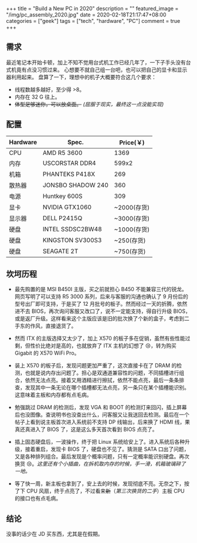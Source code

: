 +++
title = "Build a New PC in 2020"
description = ""
featured_image = "/img/pc_assembly_2020.jpg"
date = 2020-02-18T21:17:47+08:00
categories = ["geek"]
tags = ["tech", "hardware", "PC"]
comment = true
+++

## 需求

最近笔记本开始卡顿，加上不知不觉用台式机工作已经几年了，一下子手头没有台式机竟有点没习惯过来。
心想要不就自己组一台吧，也可以把自己的显卡和显示器利用起来。
盘算了一下，理想中的机子大概要符合这几个要求：

- 线程数越多越好，至少得 >8。
- 内存在 32 G 往上。
- ~~体型足够迷你，可以放桌面。~~ _(屈服于现实，最终这一点没能实现)_

## 配置

| Hardware | Spec.             | Price(￥)   |
| -------- | ----------------- | ----------- |
| CPU      | AMD R5 3600       | 1369        |
| 内存     | USCORSTAR DDR4    | 599x2       |
| 机箱     | PHANTEKS P418X    | 269         |
| 散热器   | JONSBO SHADOW 240 | 360         |
| 电源     | Huntkey 600S      | 309         |
| 显卡     | NVIDIA GTX1060    | ~2000(存货) |
| 显示器   | DELL P2415Q       | ~3000(存货) |
| 硬盘     | INTEL SSDSC2BW48  | ~1000(存货) |
| 硬盘     | KINGSTON SV300S3  | ~250(存货)  |
| 硬盘     | SEAGATE 2T        | ~750(存货)  |

## 坎坷历程

- 最先购置的是 MSI B450I 主版，买之前就担心 B450 不能兼容三代的锐龙。网页写明了可以支持 R5 3000 系列，后来与客服的沟通也确认了 9
  月份后的型号出厂即可支持，于是买了 12 月批号的板子。然而经过一天的折腾，依然进不去 BIOS，再次询问客服又改口了，说不一定能支持，得自行升级 BIOS，或是返厂升级。这样看来这个主版应该是旧的批次换了个新的盒子，考虑到二手东的作风，直接退货了。

- 然而 ITX 的主版选择又太少了，加上 X570 的板子多在促销，虽然有些性能过剩，但性价比绝对是高的，也就放弃了 ITX 主机的幻想了 😢，转为购买 Gigabit 的 X570 WiFi Pro。

- 装上 X570 的板子后，发现问题更加严重了，这次直接卡在了 DRAM
  的检测，也就是说内存出问题了。担心是双通道兼容性的问题，不同插槽进行组合，依然无法点亮。接着又用酒精进行擦拭，依然不能点亮，最后一条条排查，发现其中一条无论在哪个插槽都无法点亮，另一条只在某个插槽能识别。这意味着主板和内存都有点毛病。

- 勉强跳过 DRAM 的检测后，发现 VGA 和 BOOT 的检测灯来回闪，插上屏幕后也没图像。查说明书也没查出什么，问客服又让我送回去检测。最后在一个帖子上看到说主板首次进入系统前不支持 DP 线输出，后来换了 HDMI 线，果真还真进入了 BIOS 了，这是这么多天首次看到 BIOS 点亮了。

- 插上固态硬盘后，一波操作，终于把 Linux 系统给安上了。进入系统后各种升级，接着重启，发现卡 BIOS 了，硬盘也不见了。猜测是 SATA 口出了问题，又是各种排列组合。最后发现是个概率问题，只有一定概率能识别硬盘。再次换货 😢。_这里还有个小插曲，在拆机取内存的时候，手一滑，机箱玻璃碎了一地。_

- 等了快一周，新主板也拿到了，安上去的时候，发现彻底不亮。无奈之下，按了下 CPU 风扇，终于点亮了，不过看来~~新~~（_第三次换货的二手_）主板 CPU 的接口也有点毛病。

## 结论

没事的话少在 JD 买东西，尤其是在假期。
